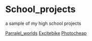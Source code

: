 # School_projects
a sample of my high school projects

<a href="https://github.com/Eclynos/School_projects/blob/Parralel_worlds/README.md">Parralel_worlds</a>
<a href="https://github.com/Eclynos/School_projects/blob/Excitebike/README.md">Excitebike</a>
<a href="https://github.com/Eclynos/School_projects/blob/Photocheap/README.md">Photocheap</a>
